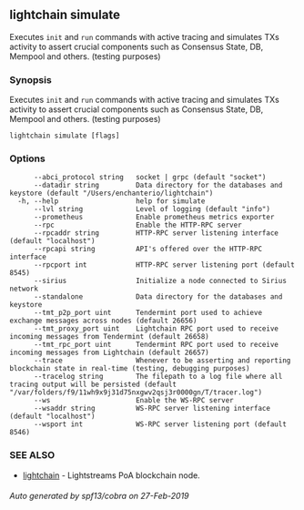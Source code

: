 ## lightchain simulate

Executes `init` and `run` commands with active tracing and simulates TXs activity to assert crucial components such as Consensus State, DB, Mempool and others. (testing purposes)

### Synopsis

Executes `init` and `run` commands with active tracing and simulates TXs activity to assert crucial components such as Consensus State, DB, Mempool and others. (testing purposes)

```
lightchain simulate [flags]
```

### Options

```
      --abci_protocol string   socket | grpc (default "socket")
      --datadir string         Data directory for the databases and keystore (default "/Users/enchanterio/lightchain")
  -h, --help                   help for simulate
      --lvl string             Level of logging (default "info")
      --prometheus             Enable prometheus metrics exporter
      --rpc                    Enable the HTTP-RPC server
      --rpcaddr string         HTTP-RPC server listening interface (default "localhost")
      --rpcapi string          API's offered over the HTTP-RPC interface
      --rpcport int            HTTP-RPC server listening port (default 8545)
      --sirius                 Initialize a node connected to Sirius network
      --standalone             Data directory for the databases and keystore
      --tmt_p2p_port uint      Tendermint port used to achieve exchange messages across nodes (default 26656)
      --tmt_proxy_port uint    Lightchain RPC port used to receive incoming messages from Tendermint (default 26658)
      --tmt_rpc_port uint      Tendermint RPC port used to receive incoming messages from Lightchain (default 26657)
      --trace                  Whenever to be asserting and reporting blockchain state in real-time (testing, debugging purposes)
      --tracelog string        The filepath to a log file where all tracing output will be persisted (default "/var/folders/f9/11wh9x9j31d75nxgwv2qsj3r0000gn/T/tracer.log")
      --ws                     Enable the WS-RPC server
      --wsaddr string          WS-RPC server listening interface (default "localhost")
      --wsport int             WS-RPC server listening port (default 8546)
```

### SEE ALSO

* [lightchain](lightchain.md)	 - Lightstreams PoA blockchain node.

###### Auto generated by spf13/cobra on 27-Feb-2019
